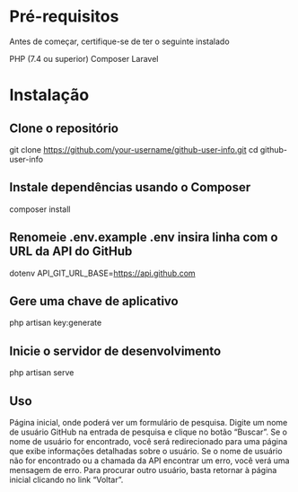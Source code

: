 # Pré-requisitos
Antes de começar, certifique-se de ter o seguinte instalado

PHP (7.4 ou superior)
Composer
Laravel

# Instalação

## Clone o repositório
git clone https://github.com/your-username/github-user-info.git
cd github-user-info

## Instale dependências usando o Composer
composer install

## Renomeie .env.example .env insira linha com o URL da API do GitHub
dotenv
API_GIT_URL_BASE=https://api.github.com

## Gere uma chave de aplicativo
php artisan key:generate

## Inicie o servidor de desenvolvimento
php artisan serve

## Uso
Página inicial, onde poderá ver um formulário de pesquisa.
Digite um nome de usuário GitHub na entrada de pesquisa e clique no botão “Buscar”.
Se o nome de usuário for encontrado, você será redirecionado para uma página que exibe informações detalhadas sobre o usuário.
Se o nome de usuário não for encontrado ou a chamada da API encontrar um erro, você verá uma mensagem de erro.
Para procurar outro usuário, basta retornar à página inicial clicando no link “Voltar”.



 

